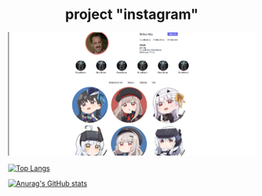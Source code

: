 <h1 align="center">project "instagram"</h1>

<img src="./src/Screenshot 2024-04-03 163724.png" alt="альтернативный текст">

[![Top Langs](https://github-readme-stats.vercel.app/api/top-langs/?username=uncleadil)](https://github.com/uncleadil/github-readme-stats)

[![Anurag's GitHub stats](https://github-readme-stats.vercel.app/api?username=uncleadil)](https://github.com/uncleadil/github-readme-stats)

